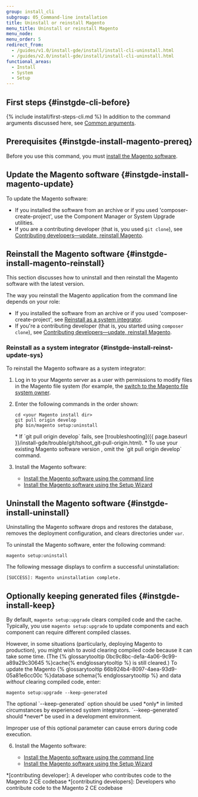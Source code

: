 ```yaml
---
group: install_cli
subgroup: 05_Command-line installation
title: Uninstall or reinstall Magento
menu_title: Uninstall or reinstall Magento
menu_node:
menu_order: 5
redirect_from:
  - /guides/v1.0/install-gde/install/install-cli-uninstall.html
  - /guides/v2.0/install-gde/install/install-cli-uninstall.html
functional_areas:
  - Install
  - System
  - Setup
---
```


## First steps   {#instgde-cli-before}

{% include install/first-steps-cli.md %}
In addition to the command arguments discussed here, see <a href="{{ page.baseurl }}/install-gde/install/cli/install-cli-subcommands.html#instgde-cli-subcommands-common">Common arguments</a>.

## Prerequisites   {#instgde-install-magento-prereq}

Before you use this command, you must <a href="{{ page.baseurl }}/install-gde/install/cli/install-cli-install.html">install the Magento software</a>.

## Update the Magento software   {#instgde-install-magento-update}

To update the Magento software:

*	If you installed the software from an archive or if you used 'composer-create-project', use the Component Manager or System Upgrade utilities.
*	If you are a contributing developer (that is, you used `git clone`), see <a href="{{ page.baseurl }}/install-gde/install/cli/dev_options.html">Contributing developers&mdash;update, reinstall Magento</a>.

## Reinstall the Magento software   {#instgde-install-magento-reinstall}

This section discusses how to uninstall and then reinstall the Magento software with the latest version.

The way you reinstall the Magento application from the command line depends on your role:

*	If you installed the software from an archive or if you used 'composer-create-project', see <a href="#instgde-install-reinst-update-sys">Reinstall as a system integrator</a>.
*	If you're a contributing developer (that is, you started using `composer clone`), see <a href="{{ page.baseurl }}/install-gde/install/cli/dev_options.html">Contributing developers&mdash;update, reinstall Magento</a>.

### Reinstall as a system integrator   {#instgde-install-reinst-update-sys}

To reinstall the Magento software as a system integrator:

1.	Log in to your Magento server as a user with permissions to modify files in the Magento file system (for example, the <a href="{{ page.baseurl }}/install-gde/prereq/file-sys-perms-over.html">switch to the Magento file system owner</a>.
2.	Enter the following commands in the order shown:

		cd <your Magento install dir>
		git pull origin develop
		php bin/magento setup:uninstall

	<div class="bs-callout bs-callout-info" id="info" markdown="1">
	* If `git pull origin develop` fails, see [troubleshooting]({{ page.baseurl }}/install-gde/trouble/git/tshoot_git-pull-origin.html).
	* To use your existing Magento software version , omit the `git pull origin develop` command.
	</div>

3.	Install the Magento software:

	*	<a href="{{ page.baseurl }}/install-gde/install/cli/install-cli-install.html#instgde-install-cli-magento.html">Install the Magento software using the command line</a>
	*	<a href="{{ page.baseurl }}/install-gde/install/web/install-web.html">Install the Magento software using the Setup Wizard</a>

## Uninstall the Magento software   {#instgde-install-uninstall}

Uninstalling the Magento software drops and restores the database, removes the deployment configuration, and clears directories under `var`.

To uninstall the Magento software, enter the following command:

	magento setup:uninstall

The following message displays to confirm a successful uninstallation:

	[SUCCESS]: Magento uninstallation complete.

## Optionally keeping generated files   {#instgde-install-keep}

By default, `magento setup:upgrade` clears compiled code and the cache. Typically, you use `magento setup:upgrade` to update components and each component can require different compiled classes.

However, in some situations (particularly, deploying Magento to production), you might wish to avoid clearing compiled code because it can take some time. (The {% glossarytooltip 0bc9c8bc-de1a-4a06-9c99-a89a29c30645 %}cache{% endglossarytooltip %} is still cleared.) To update the Magento {% glossarytooltip 66b924b4-8097-4aea-93d9-05a81e6cc00c %}database schema{% endglossarytooltip %} and data *without* clearing compiled code, enter:

	magento setup:upgrade --keep-generated

<div class="bs-callout bs-callout-warning" markdown="1">
The optional `--keep-generated` option should be used *only* in limited circumstances by experienced system integrators. `--keep-generated` should *never* be used in a development environment.

Improper use of this optional parameter can cause errors during code execution.
</div>


6.	Install the Magento software:

	*	<a href="{{ page.baseurl }}/install-gde/install/cli/install-cli-install.html#instgde-install-cli-magento.html">Install the Magento software using the command line</a>
	*	<a href="{{ page.baseurl }}/install-gde/install/web/install-web.html">Install the Magento software using the Setup Wizard</a>

*[contributing developer]: A developer who contributes code to the Magento 2 CE codebase
*[contributing developers]: Developers who contribute code to the Magento 2 CE codebase
